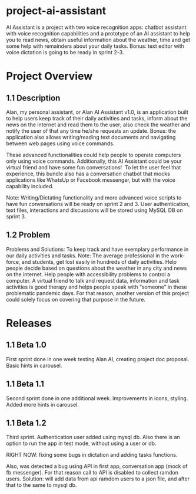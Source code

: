 # project-ai-assistant
AI Assistant is a project with two voice recognition apps: chatbot assistant with voice recognition capabilities and a prototype of an AI assistant to help you to read news, obtain useful information about the weather, time and get some help with remainders about your daily tasks. Bonus: text editor with voice dictation is going to be ready in sprint 2-3.

# Project Overview
## 1.1 Description

Alan, my personal assistant, or Alan AI Assistant v1.0, is an application built to help users keep track of their daily activities and tasks, inform about the news on the internet and read them to the user; also check the weather and notify the user of that any time he/she requests an update. Bonus: the application also allows writing/reading text documents and navigating between web pages using voice commands.

These advanced functionalities could help people to operate computers only using voice commands. Additionally, this AI Assistant could be your virtual friend and have some fun conversations! 
To let the user feel that experience, this bundle also has a conversation chatbot that mocks applications like WhatsUp or Facebook messenger, but with the voice capability included.

Note: Writing/Dictating functionality and more advanced voice scripts to have fun conversations will be ready on sprint 2 and 3. User authentication, text files, interactions and discussions will be stored using MySQL DB on sprint 3.

## 1.2 Problem

Problems and Solutions:
To keep track and have exemplary performance in our daily activities and tasks. Note: The average professional in the work-force, and students, get lost easily in hundreds of daily activities.
Help people decide based on questions about the weather in any city and news on the internet.
Help people with accessibility problems to control a computer.
A virtual friend to talk and request data, information and task activities is good therapy and helps people speak with “someone” in these problematic pandemic days. For that reason, another version of this project could solely focus on covering that purpose in the future.

# Releases
## 1.1 Beta 1.0

First sprint done in one week testing Alan AI, creating project doc proposal. Basic hints in carousel.

## 1.1 Beta 1.1

Second sprint done in one additional week. Improvements in icons, styling. Added more hints in carousel.

## 1.1 Beta 1.2

Third sprint. Authentication user added using mysql db. Also there is an option to run the app in test mode, without using a user or db.

RIGHT NOW: fixing some bugs in dictation and adding tasks functions. 

Also, was detected a bug using API in first app, conversation app (mock of fb messenger). For that reason call to API is disabled to collect ramdon users. Solution: will add data from api ramdom users to a json file, and after that to the same to mysql db.